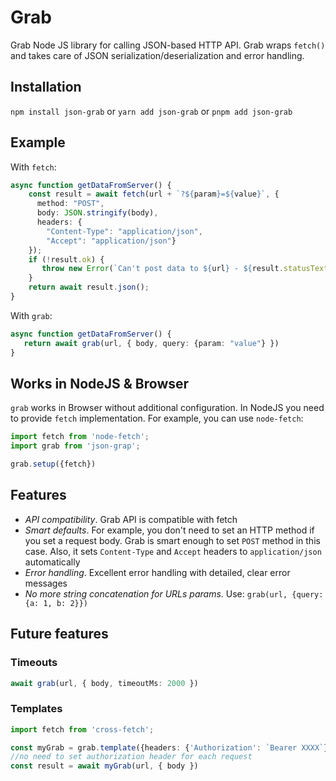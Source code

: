 # Grab

Grab Node JS library for calling JSON-based HTTP API. Grab wraps `fetch()` and takes care of JSON serialization/deserialization and error handling.

## Installation

`npm install json-grab` or `yarn add json-grab` or `pnpm add json-grab`

## Example

With `fetch`:

```typescript
async function getDataFromServer() {
    const result = await fetch(url + `?${param}=${value}`, {
      method: "POST", 
      body: JSON.stringify(body), 
      headers: {
        "Content-Type": "application/json", 
        "Accept": "application/json"}
    });
    if (!result.ok) {
       throw new Error(`Can't post data to ${url} - ${result.statusText}`)
    }
    return await result.json();
}
```

With `grab`:

```typescript
async function getDataFromServer() {
   return await grab(url, { body, query: {param: "value"} })
}
```

## Works in NodeJS & Browser

`grab` works in Browser without additional configuration. In NodeJS you need to provide `fetch` implementation. For example, you can use `node-fetch`:

```javascript
import fetch from 'node-fetch';
import grab from 'json-grap';

grab.setup({fetch})
```

## Features

* *API compatibility*. Grab API is compatible with fetch 
* *Smart defaults*. For example, you don't need to set an HTTP method if you set a request body. Grab is smart enough to set `POST` method in this case. Also, 
it sets `Content-Type` and `Accept` headers to `application/json` automatically
* *Error handling*. Excellent error handling with detailed, clear error messages
* *No more string concatenation for URLs params*. Use: `grab(url, {query: {a: 1, b: 2}})`

## Future features

### Timeouts

```typescript
await grab(url, { body, timeoutMs: 2000 })
```

### Templates

```typescript
import fetch from 'cross-fetch';

const myGrab = grab.template({headers: {'Authorization': `Bearer XXXX`}, fetchImpl: fetch })
//no need to set authorization header for each request
const result = await myGrab(url, { body })
```

